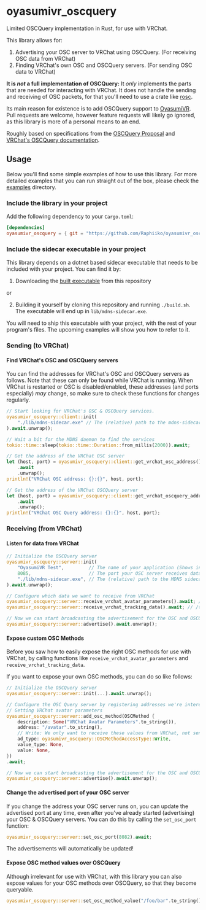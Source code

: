 # oyasumivr_oscquery

Limited OSCQuery implementation in Rust, for use with VRChat.

This library allows for:

1. Advertising your OSC server to VRChat using OSCQuery. (For receiving OSC data from VRChat)
2. Finding VRChat's own OSC and OSCQuery servers. (For sending OSC data to VRChat)

**It is _not_ a full implementation of OSCQuery:** It _only_ implements the parts that are needed for interacting with VRChat. It does not handle the sending and receiving of OSC packets, for that you'll need to use a crate like [rosc](https://crates.io/crates/rosc).

Its main reason for existence is to add OSCQuery support to [OyasumiVR](https://github.com/Raphiiko/OyasumiVR).
Pull requests are welcome, however feature requests will likely go ignored, as this library is more of a personal means to an end.

Roughly based on specifications from the [OSCQuery Proposal](https://github.com/vrchat-community/osc/wiki/OSCQuery) and [VRChat's OSCQuery documentation](https://github.com/vrchat-community/osc/wiki/OSCQuery).

## Usage

Below you'll find some simple examples of how to use this library. For more detailed examples that you can run straight out of the box, please check the [examples](https://github.com/Raphiiko/oyasumivr_oscquery/tree/main/examples) directory.

### Include the library in your project

Add the following dependency to your `Cargo.toml`:

```toml
[dependencies]
oyasumivr_oscquery = { git = "https://github.com/Raphiiko/oyasumivr_oscquery.git" }
```

### Include the sidecar executable in your project

This library depends on a dotnet based sidecar executable that needs to be included with your project. You can find it by:
1. Downloading the [built executable](https://github.com/Raphiiko/oyasumivr_oscquery/blob/main/lib/mdns-sidecar.exe) from this repository

or

2. Building it yourself by cloning this repository and running `./build.sh`. The executable will end up in `lib/mdns-sidecar.exe`.

You will need to ship this executable with your project, with the rest of your program's files. The upcoming examples will show you how to refer to it.

### Sending (to VRChat)

#### Find VRChat's OSC and OSCQuery servers

You can find the addresses for VRChat's OSC and OSCQuery servers as follows.
Note that these can only be found while VRChat is running.
When VRChat is restarted or OSC is disabled/enabled, these addresses (and ports especially) _may_ change, so make sure to check these functions for changes regularly.

```rust
// Start looking for VRChat's OSC & OSCQuery services.
oyasumivr_oscquery::client::init(
    "./lib/mdns-sidecar.exe" // The (relative) path to the mdns-sidecar.exe executable
).await.unwrap();

// Wait a bit for the MDNS daemon to find the services
tokio::time::sleep(tokio::time::Duration::from_millis(2000)).await;

// Get the address of the VRChat OSC server
let (host, port) = oyasumivr_oscquery::client::get_vrchat_osc_address()
    .await
    .unwrap();
println!("VRChat OSC address: {}:{}", host, port);

// Get the address of the VRChat OSCQuery server
let (host, port) = oyasumivr_oscquery::client::get_vrchat_oscquery_address()
    .await
    .unwrap();
println!("VRChat OSC Query address: {}:{}", host, port);
```

### Receiving (from VRChat)

#### Listen for data from VRChat

```rust
// Initialize the OSCQuery server
oyasumivr_oscquery::server::init(
    "OyasumiVR Test",         // The name of your application (Shows in VRChat's UI)
    8085,                     // The port your OSC server receives data on
    "./lib/mdns-sidecar.exe", // The (relative) path to the MDNS sidecar executable
).await.unwrap();

// Configure which data we want to receive from VRChat
oyasumivr_oscquery::server::receive_vrchat_avatar_parameters().await; // /avatar/*, /avatar/parameters/*, etc.
oyasumivr_oscquery::server::receive_vrchat_tracking_data().await; // /tracking/vrsystem/*

// Now we can start broadcasting the advertisement for the OSC and OSCQuery server
oyasumivr_oscquery::server::advertise().await.unwrap();
```

#### Expose custom OSC Methods

Before you saw how to easily expose the right OSC methods for use with VRChat, by calling functions like `receive_vrchat_avatar_parameters` and `receive_vrchat_tracking_data`.

If you want to expose your own OSC methods, you can do so like follows:

```rust
// Initialize the OSCQuery server
oyasumivr_oscquery::server::init(...).await.unwrap();

// Configure the OSC Query server by registering addresses we're interesting in receiving
// Getting VRChat avatar parameters
oyasumivr_oscquery::server::add_osc_method(OSCMethod {
    description: Some("VRChat Avatar Parameters".to_string()),
    address: "/avatar".to_string(),
    // Write: We only want to receive these values from VRChat, not send them
    ad_type: oyasumivr_oscquery::OSCMethodAccessType::Write,
    value_type: None,
    value: None,
})
.await;

// Now we can start broadcasting the advertisement for the OSC and OSCQuery server
oyasumivr_oscquery::server::advertise().await.unwrap();
```

#### Change the advertised port of your OSC server

If you change the address your OSC server runs on, you can update the advertised port at any time, even after you've already started (advertising) your OSC & OSCQuery servers.
You can do this by calling the `set_osc_port` function:

```rust
oyasumivr_oscquery::server::set_osc_port(8082).await;
```

The advertisements will automatically be updated!

#### Expose OSC method values over OSCQuery

Although irrelevant for use with VRChat, with this library you can also expose values for your OSC methods over OSCQuery, so that they become queryable.

```rust
oyasumivr_oscquery::server::set_osc_method_value("/foo/bar".to_string(), Some("1".to_string())).await;
```
